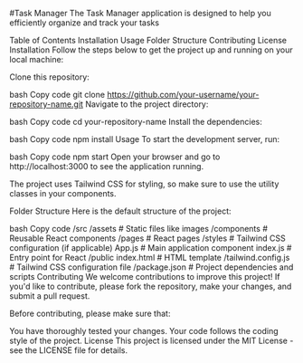 #Task Manager 
The Task Manager application is designed to help you efficiently organize and track your tasks

Table of Contents
Installation
Usage
Folder Structure
Contributing
License
Installation
Follow the steps below to get the project up and running on your local machine:

Clone this repository:

bash
Copy code
git clone https://github.com/your-username/your-repository-name.git
Navigate to the project directory:

bash
Copy code
cd your-repository-name
Install the dependencies:

bash
Copy code
npm install
Usage
To start the development server, run:

bash
Copy code
npm start
Open your browser and go to http://localhost:3000 to see the application running.

The project uses Tailwind CSS for styling, so make sure to use the utility classes in your components.

Folder Structure
Here is the default structure of the project:

bash
Copy code
/src
  /assets         # Static files like images
  /components     # Reusable React components
  /pages          # React pages
  /styles         # Tailwind CSS configuration (if applicable)
  App.js          # Main application component
  index.js        # Entry point for React
/public
  index.html      # HTML template
/tailwind.config.js  # Tailwind CSS configuration file
/package.json     # Project dependencies and scripts
Contributing
We welcome contributions to improve this project! If you'd like to contribute, please fork the repository, make your changes, and submit a pull request.

Before contributing, please make sure that:

You have thoroughly tested your changes.
Your code follows the coding style of the project.
License
This project is licensed under the MIT License - see the LICENSE file for details.

